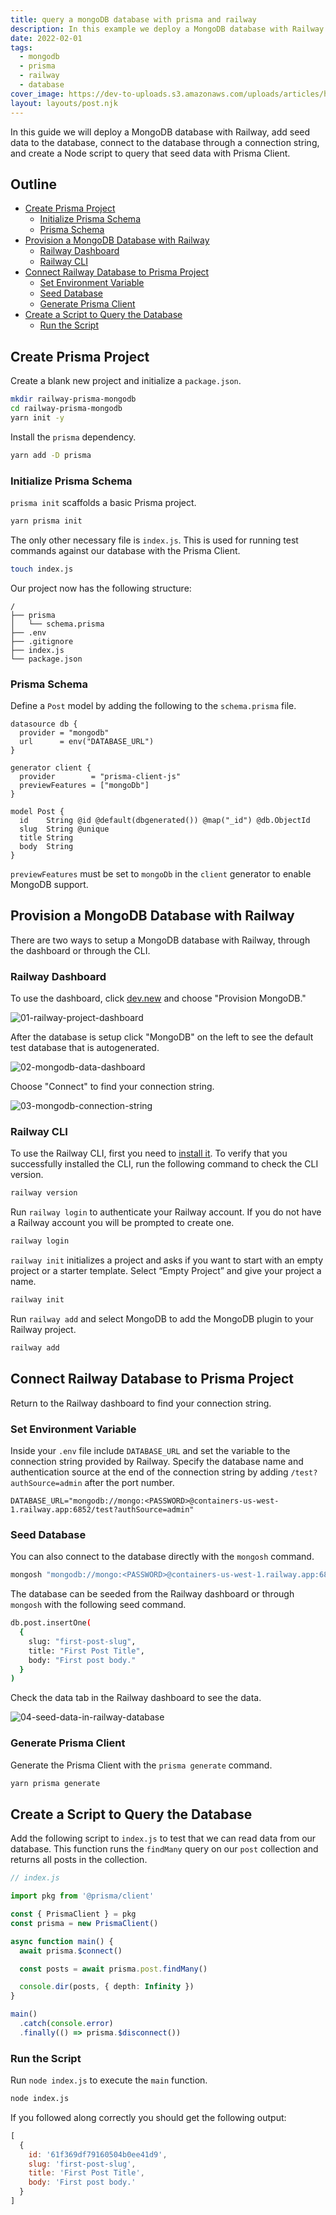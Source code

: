 ```yaml
---
title: query a mongoDB database with prisma and railway
description: In this example we deploy a MongoDB database with Railway and connect to the database with Prisma Client.
date: 2022-02-01
tags:
  - mongodb
  - prisma
  - railway
  - database
cover_image: https://dev-to-uploads.s3.amazonaws.com/uploads/articles/hleak94kqgxqqcidv39m.png
layout: layouts/post.njk
---
```


In this guide we will deploy a MongoDB database with Railway, add seed data to the database, connect to the database through a connection string, and create a Node script to query that seed data with Prisma Client.

## Outline

* [Create Prisma Project](#create-prisma-project)
  * [Initialize Prisma Schema](#initialize-prisma-schema)
  * [Prisma Schema](#prisma-schema)
* [Provision a MongoDB Database with Railway](#provision-a-mongodb-database-with-railway)
  * [Railway Dashboard](#railway-dashboard)
  * [Railway CLI](#railway-cli)
* [Connect Railway Database to Prisma Project](#connect-railway-database-to-prisma-project)
  * [Set Environment Variable](#set-environment-variable)
  * [Seed Database](#seed-database)
  * [Generate Prisma Client](#generate-prisma-client)
* [Create a Script to Query the Database](#create-a-script-to-query-the-database)
  * [Run the Script](#run-the-script)

## Create Prisma Project

Create a blank new project and initialize a `package.json`.

```bash
mkdir railway-prisma-mongodb
cd railway-prisma-mongodb
yarn init -y
```

Install the `prisma` dependency.

```bash
yarn add -D prisma
```

### Initialize Prisma Schema

`prisma init` scaffolds a basic Prisma project.

```bash
yarn prisma init
```

The only other necessary file is `index.js`. This is used for running test commands against our database with the Prisma Client.

```bash
touch index.js
```

Our project now has the following structure:

```
/
├── prisma
│   └── schema.prisma
├── .env
├── .gitignore
├── index.js
└── package.json
```

### Prisma Schema

Define a `Post` model by adding the following to the `schema.prisma` file.

```
datasource db {
  provider = "mongodb"
  url      = env("DATABASE_URL")
}

generator client {
  provider        = "prisma-client-js"
  previewFeatures = ["mongoDb"]
}

model Post {
  id    String @id @default(dbgenerated()) @map("_id") @db.ObjectId
  slug  String @unique
  title String
  body  String
}
```

`previewFeatures` must be set to `mongoDb` in the `client` generator to enable MongoDB support.

## Provision a MongoDB Database with Railway

There are two ways to setup a MongoDB database with Railway, through the dashboard or through the CLI.

### Railway Dashboard

To use the dashboard, click [dev.new](https://dev.new) and choose "Provision MongoDB."

![01-railway-project-dashboard](https://dev-to-uploads.s3.amazonaws.com/uploads/articles/7qkn18aj97rj0zj1xcp6.png)

After the database is setup click "MongoDB" on the left to see the default test database that is autogenerated.

![02-mongodb-data-dashboard](https://dev-to-uploads.s3.amazonaws.com/uploads/articles/gjalfi6g2nxutb6qqy83.png)

Choose "Connect" to find your connection string.

![03-mongodb-connection-string](https://dev-to-uploads.s3.amazonaws.com/uploads/articles/6l6p48xu2it30oqu1gtd.png)

### Railway CLI

To use the Railway CLI, first you need to [install it](https://docs.railway.app/cli/installation). To verify that you successfully installed the CLI, run the following command to check the CLI version.

```bash
railway version
```

Run `railway login` to authenticate your Railway account. If you do not have a Railway account you will be prompted to create one.

```bash
railway login
```

`railway init` initializes a project and asks if you want to start with an empty project or a starter template. Select “Empty Project” and give your project a name.

```bash
railway init
```

Run `railway add` and select MongoDB to add the MongoDB plugin to your Railway project.

```bash
railway add
```

## Connect Railway Database to Prisma Project

Return to the Railway dashboard to find your connection string.

### Set Environment Variable

Inside your `.env` file include `DATABASE_URL` and set the variable to the connection string provided by Railway. Specify the database name and authentication source at the end of the connection string by adding `/test?authSource=admin` after the port number.

```
DATABASE_URL="mongodb://mongo:<PASSWORD>@containers-us-west-1.railway.app:6852/test?authSource=admin"
```

### Seed Database

You can also connect to the database directly with the `mongosh` command.

```bash
mongosh "mongodb://mongo:<PASSWORD>@containers-us-west-1.railway.app:6852"
```

The database can be seeded from the Railway dashboard or through `mongosh` with the following seed command.

```bash
db.post.insertOne(
  {
    slug: "first-post-slug",
    title: "First Post Title",
    body: "First post body."
  }
)
```

Check the data tab in the Railway dashboard to see the data.

![04-seed-data-in-railway-database](https://dev-to-uploads.s3.amazonaws.com/uploads/articles/klgbwp8irogln9hf438z.png)

### Generate Prisma Client

Generate the Prisma Client with the `prisma generate` command.

```bash
yarn prisma generate
```

## Create a Script to Query the Database

Add the following script to `index.js` to test that we can read data from our database. This function runs the `findMany` query on our `post` collection and returns all posts in the collection.

```ts
// index.js

import pkg from '@prisma/client'

const { PrismaClient } = pkg
const prisma = new PrismaClient()

async function main() {
  await prisma.$connect()

  const posts = await prisma.post.findMany()

  console.dir(posts, { depth: Infinity })
}

main()
  .catch(console.error)
  .finally(() => prisma.$disconnect())
```

### Run the Script

Run `node index.js` to execute the `main` function.

```bash
node index.js
```

If you followed along correctly you should get the following output:

```js
[
  {
    id: '61f369df79160504b0ee41d9',
    slug: 'first-post-slug',
    title: 'First Post Title',
    body: 'First post body.'
  }
]
```